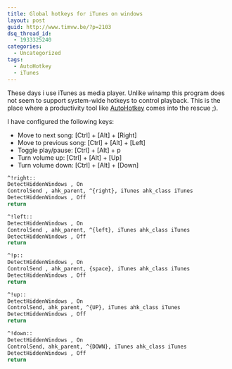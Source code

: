 ```yaml
---
title: Global hotkeys for iTunes on windows
layout: post
guid: http://www.timvw.be/?p=2103
dsq_thread_id:
  - 1933325240
categories:
  - Uncategorized
tags:
  - AutoHotkey
  - iTunes
---
```

These days i use iTunes as media player. Unlike winamp this program does not seem to support system-wide hotkeys to control playback. This is the place where a productivity tool like [AutoHotkey](http://www.autohotkey.com/) comes into the rescue ;).

I have configured the following keys:

  * Move to next song: [Ctrl] + [Alt] + [Right]
  * Move to previous song: [Ctrl] + [Alt] + [Left]
  * Toggle play/pause: [Ctrl] + [Alt] + p
  * Turn volume up: [Ctrl] + [Alt] + [Up]
  * Turn volume down: [Ctrl] + [Alt] + [Down]


```bash
^!right::
DetectHiddenWindows , On
ControlSend , ahk_parent, ^{right}, iTunes ahk_class iTunes 
DetectHiddenWindows , Off
return

^!left:: 
DetectHiddenWindows , On
ControlSend , ahk_parent, ^{left}, iTunes ahk_class iTunes
DetectHiddenWindows , Off
return

^!p:: 
DetectHiddenWindows , On 
ControlSend , ahk_parent, {space}, iTunes ahk_class iTunes
DetectHiddenWindows , Off
return

^!up::
DetectHiddenWindows , On
ControlSend, ahk_parent, ^{UP}, iTunes ahk_class iTunes
DetectHiddenWindows , Off
return

^!down::
DetectHiddenWindows , On
ControlSend, ahk_parent, ^{DOWN}, iTunes ahk_class iTunes
DetectHiddenWindows , Off 
return
```
